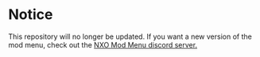 # Notice
This repository will no longer be updated. If you want a new version of the mod menu, check out the [NXO Mod Menu discord server.](https://discord.com/invite/nxoontop)
